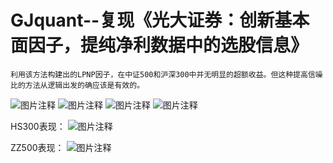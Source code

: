 # GJquant--复现《光大证券：创新基本面因子，提纯净利数据中的选股信息》

	利用该方法构建出的LPNP因子，在中证500和沪深300中并无明显的超额收益。但这种提高信噪比的方法从逻辑出发的确应该是有效的。
![图片注释](http://storage-uqer.datayes.com/5b0e30e964180801106141b1/2fa5d706-cd36-11e8-b64c-0242ac140002)
![图片注释](http://storage-uqer.datayes.com/5b0e30e964180801106141b1/3387a322-cd36-11e8-a92d-0242ac140002)
![图片注释](http://storage-uqer.datayes.com/5b0e30e964180801106141b1/36fc8658-cd36-11e8-a92d-0242ac140002)
![图片注释](http://storage-uqer.datayes.com/5b0e30e964180801106141b1/3b1def74-cd36-11e8-b64c-0242ac140002)

HS300表现：
![图片注释](http://storage-uqer.datayes.com/5b0e30e964180801106141b1/43fd5ae4-cd36-11e8-a92d-0242ac140002)

ZZ500表现：
![图片注释](http://storage-uqer.datayes.com/5b0e30e964180801106141b1/4c33b596-cd36-11e8-a92d-0242ac140002)